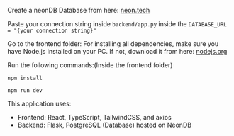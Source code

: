 Create a neonDB Database from here: [neon.tech](https://neon.tech/)

Paste your connection string inside `backend/app.py` inside the `DATABASE_URL = "{your connection string}"`

Go to the frontend folder: For installing all dependencies, make sure you have Node.js installed on your PC. If not, download it from here: [nodejs.org](https://nodejs.org/en)

Run the following commands:(Inside the frontend folder)

```
npm install
```

```
npm run dev
```

This application uses:

-  Frontend: React, TypeScript, TailwindCSS, and axios
-  Backend: Flask, PostgreSQL (Database) hosted on NeonDB
